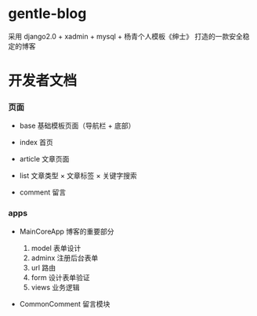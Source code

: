 # gentle-blog
采用 django2.0 + xadmin + mysql + 杨青个人模板《绅士》 打造的一款安全稳定的博客



# 开发者文档

###	页面

- base 基础模板页面（导航栏 + 底部）

- index 首页
- article 文章页面
- list 文章类型 × 文章标签 × 关键字搜索
- comment 留言

### apps

- MainCoreApp 博客的重要部分
  1. model 表单设计
  2. adminx 注册后台表单
  3. url 路由
  4. form 设计表单验证
  5. views 业务逻辑

- CommonComment 留言模块